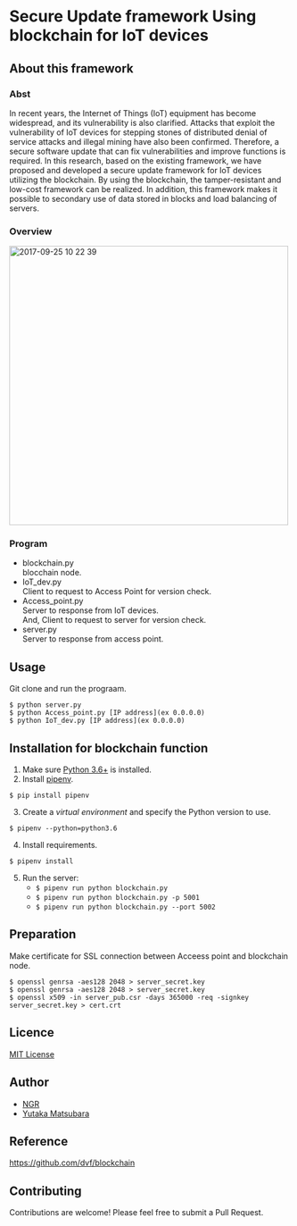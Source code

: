 # Secure Update framework Using blockchain for IoT devices 

## About this framework
### Abst
In recent years, the Internet of Things (IoT) equipment has become widespread, and its vulnerability is also clarified.
Attacks that exploit the vulnerability of IoT devices for stepping stones of distributed denial of service attacks and illegal mining have also been confirmed.
Therefore, a secure software update that can fix vulnerabilities and improve functions is required.
In this research, based on the existing framework, we have proposed and developed a secure update framework for IoT devices utilizing the blockchain.
By using the blockchain, the tamper-resistant and low-cost framework can be realized.
In addition, this framework makes it possible to secondary use of data stored in blocks and load balancing of servers.   

### Overview   
<img width="500" alt="2017-09-25 10 22 39" src="https://user-images.githubusercontent.com/26764885/42016489-ad053658-7ae6-11e8-92b1-9e9aa696ec5d.png">    

### Program
- blockchain.py   
   blocchain node.   
- IoT_dev.py   
   Client to request to Access Point for version check.   
- Access_point.py   
   Server to response from IoT devices.   
   And, Client to request to server for version check.
- server.py   
   Server to response from access point.  

## Usage
Git clone and run the prograam.   
```
$ python server.py    
$ python Access_point.py [IP address](ex 0.0.0.0)
$ python IoT_dev.py [IP address](ex 0.0.0.0)  
```

## Installation for blockchain function

1. Make sure [Python 3.6+](https://www.python.org/downloads/) is installed. 
2. Install [pipenv](https://github.com/kennethreitz/pipenv). 

```
$ pip install pipenv 
```

3. Create a _virtual environment_ and specify the Python version to use. 

```
$ pipenv --python=python3.6
```

4. Install requirements.  

```
$ pipenv install 
``` 

5. Run the server:
    * `$ pipenv run python blockchain.py` 
    * `$ pipenv run python blockchain.py -p 5001`
    * `$ pipenv run python blockchain.py --port 5002`

## Preparation   
Make certificate for SSL connection between Acceess point and blockchain node.   
```
$ openssl genrsa -aes128 2048 > server_secret.key   
$ openssl genrsa -aes128 2048 > server_secret.key   
$ openssl x509 -in server_pub.csr -days 365000 -req -signkey server_secret.key > cert.crt   
```
## Licence
[MIT License](https://github.com/ertlnagoya/blockchain/blob/master/LICENSE)

## Author
* [NGR](https://github.com/KeigoNagara)   
* [Yutaka Matsubara](https://github.com/YutakaMatsubara)    

## Reference
https://github.com/dvf/blockchain

## Contributing

Contributions are welcome! Please feel free to submit a Pull Request.

